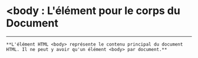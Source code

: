# **<body : L'élément pour le corps du Document**

---



    **L'élément HTML <body> représente le contenu principal du document HTML. Il ne peut y avoir qu'un élément <body> par document.**